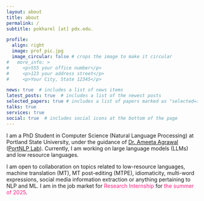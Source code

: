 ```yaml
---
layout: about
title: about
permalink: /
subtitle: pokharel [at] pdx.edu.

profile:
  align: right
  image: prof_pic.jpg
  image_circular: false # crops the image to make it circular
#   more_info: >
#     <p>555 your office number</p>
#     <p>123 your address street</p>
#     <p>Your City, State 12345</p>

news: true  # includes a list of news items
latest_posts: true  # includes a list of the newest posts
selected_papers: true # includes a list of papers marked as "selected={true}"
talks: true
services: true
social: true  # includes social icons at the bottom of the page
---
```


I am a PhD Student in Computer Science (Natural Language Processing) at Portland State University, under the guidance of <a href="http://web.cecs.pdx.edu/~ameeta/">Dr. Ameeta Agrawal</a> (<a href="https://nlp.cs.pdx.edu/">PortNLP Lab</a>). Currently, I am working on large language models (LLMs) and low resource languages.

I am open to collaboration on topics related to low-resource languages, machine translation (MT), MT post-editing (MTPE), idiomaticity, multi-word expressions, social media information extraction or anything pertaining to NLP and ML. I am in the job market for <span style="color: #f92080;">Research Internship</span> for <span style="color: #f92080;">the summer of 2025</span>.
